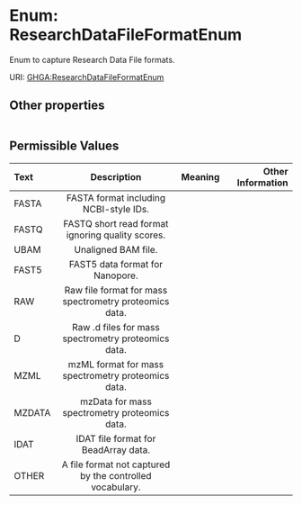
# Enum: ResearchDataFileFormatEnum


Enum to capture Research Data File formats.

URI: [GHGA:ResearchDataFileFormatEnum](https://w3id.org/GHGA/ResearchDataFileFormatEnum)


## Other properties

|  |  |  |
| --- | --- | --- |

## Permissible Values

| Text | Description | Meaning | Other Information |
| :--- | :---: | :---: | ---: |
| FASTA | FASTA format including NCBI-style IDs. |  |  |
| FASTQ | FASTQ short read format ignoring quality scores. |  |  |
| UBAM | Unaligned BAM file. |  |  |
| FAST5 | FAST5 data format for Nanopore. |  |  |
| RAW | Raw file format for mass spectrometry proteomics data. |  |  |
| D | Raw .d files for mass spectrometry proteomics data. |  |  |
| MZML | mzML format for mass spectrometry proteomics data. |  |  |
| MZDATA | mzData for mass spectrometry proteomics data. |  |  |
| IDAT | IDAT file format for BeadArray data. |  |  |
| OTHER | A file format not captured by the controlled vocabulary. |  |  |

